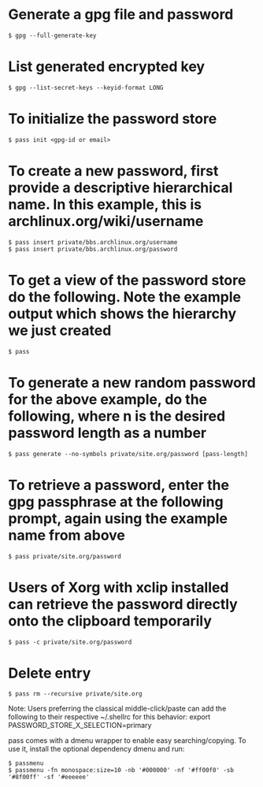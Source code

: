 # Generate a gpg file and password
```
$ gpg --full-generate-key
```

# List generated encrypted key
```
$ gpg --list-secret-keys --keyid-format LONG
```

# To initialize the password store
```
$ pass init <gpg-id or email>
```

# To create a new password, first provide a descriptive hierarchical name. In this example, this is archlinux.org/wiki/username
```
$ pass insert private/bbs.archlinux.org/username
$ pass insert private/bbs.archlinux.org/password
```

# To get a view of the password store do the following. Note the example output which shows the hierarchy we just created
```
$ pass
```

# To generate a new random password for the above example, do the following, where n is the desired password length as a number
```
$ pass generate --no-symbols private/site.org/password [pass-length]
```

# To retrieve a password, enter the gpg passphrase at the following prompt, again using the example name from above
```
$ pass private/site.org/password
```

# Users of Xorg with xclip installed can retrieve the password directly onto the clipboard temporarily
```
$ pass -c private/site.org/password
```

# Delete entry
```
$ pass rm --recursive private/site.org
```

Note: Users preferring the classical middle-click/paste can add the following to their respective ~/.shellrc for this behavior: export PASSWORD_STORE_X_SELECTION=primary

pass comes with a dmenu wrapper to enable easy searching/copying. To use it, install the optional dependency dmenu and run:
```
$ passmenu
$ passmenu -fn monospace:size=10 -nb '#000000' -nf '#ff00f0' -sb '#8f00ff' -sf '#eeeeee'
```
